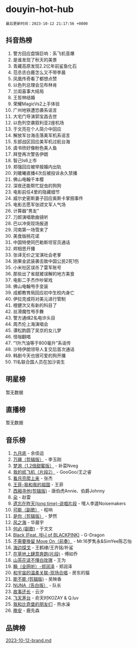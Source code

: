 # douyin-hot-hub

`最后更新时间：2023-10-12 21:17:56 +0800`

## 抖音热榜

1. 警方回应盘锦巨响：系飞机音爆
1. 是谁发现了秋天的美景
1. 青藏高原发现2.2亿年前鲨鱼化石
1. 范丞丞白鹿怎么又不带李晨
1. 凤凰传奇看了都想点赞
1. 以色列总理会见布林肯
1. 兰闺喜事大结局
1. 王哲林结婚
1. 荣耀MagicVs2上手体验
1. 广州地铁遭恐袭系谣言
1. 大宅门导演郭宝昌去世
1. 以色列空袭叙利亚2座机场
1. 于文亮在个人简介中回应
1. 解放军台海击落美军机系谣言
1. 东部战区回应美军机过航台海
1. 虞书欣好像粉色美人鱼
1. 拜登再次警告伊朗
1. 智己ls6上市
1. 郑强回应被举报婚内出轨
1. 刘暖曦直播4次后被投诉永久禁播
1. 佛山电翰千本樱
1. 深夜还能帮忙捉虫的狗狗
1. 电影前任4里的隐藏细节
1. 威尔史密斯妻子回应奥斯卡掌掴事件
1. 电影志愿军张颂文军人气场
1. 计算器“男友”
1. 刀郎演唱歌曲镜听
1. 巴以冲突现场报道
1. 河南第一场雪来了
1. 美食版桃花诺
1. 中国特使同巴勒斯坦官员通话
1. 烬相思开播
1. 张译无价之宝演社会老爹
1. 刚果金武装袭击致中国公民2死1伤
1. 小米社区误杀了雷军账号
1. 那些出了省就被误解的地方美食
1. 电影二手杰作吵架戏
1. 佛山电翰甩手变装
1. 成都教育局回应初中生校内身亡
1. 伊拉克或将对美元进行管制
1. 檀健次又有新的科目了
1. 丝滑魔性甩手舞
1. 警方通缉2名电诈头目
1. 周杰伦上海演唱会
1. 谭松韵圆了吴京的女儿梦
1. 怪咖翻唱
1. “1升汽油等于800毫升”系谣传
1. 沙特伊朗领导人复交后首次通话
1. 韩剧今天也很可爱的狗开播
1. 11名联合国人员在加沙丧生

## 明星榜

暂无数据

## 直播榜

暂无数据

## 音乐榜

1. [九月底](https://sf6-cdn-tos.douyinstatic.com/obj/tos-cn-ve-2774/oMfewG4PDTFhF8iz3OGQ7ABH5i6fCgnMaoCbzZ) - 余佳运
1. [万疆（剪辑版）](https://sf3-cdn-tos.douyinstatic.com/obj/tos-cn-ve-2774/ooG7oVgFlDTelKCjCsTTobQvbdtj1BBQXnfZd8) - 李玉刚
1. [梦游（1.2倍甜蜜版）](https://sf3-cdn-tos.douyinstatic.com/obj/tos-cn-ve-2774/o4gyAUm8hwufoEABmwVIiQtHsFuGzAEEWtNMzo) - 补菜Nveg
1. [我的纸飞机（片段2）](https://sf3-cdn-tos.douyinstatic.com/obj/tos-cn-ve-2774/oM2ZrKcg2CD5AeRB2gkeXOFB1IxAGJdZPazYHf) - GooGoo/王之睿
1. [看月亮爬上来](https://sf3-cdn-tos.douyinstatic.com/obj/tos-cn-ve-2774/356c324112764016b25295e535f2daf0) - 张杰
1. [王菲-我和我的祖国](https://sf3-cdn-tos.douyinstatic.com/obj/tos-cn-ve-2774/3ef0f373017541e18566595c96123cab) - 王菲
1. [西厢寻他(剪辑版)](https://sf6-cdn-tos.douyinstatic.com/obj/tos-cn-ve-2774/oUsAVfAQKlRNxEv5qxvIB8o5qmIWUcXbzJKJhw) - 唐伯虎Annie、伯爵Johnny
1. [朵](https://sf6-cdn-tos.douyinstatic.com/obj/tos-cn-ve-2774/932f5bdfcd7c47b880525e92ab8a4999) - 赵雷
1. [遗忘在昨天(long time)-说唱片段](https://sf3-cdn-tos.douyinstatic.com/obj/tos-cn-ve-2774/oIynqctDJIzUJY3Q2CeIFe5nA2gC7DS2bfZamd) - 嘿人李逵Noisemakers
1. [可能（副歌）](https://sf3-cdn-tos.douyinstatic.com/obj/tos-cn-ve-2774/cde1731888894259b333569393c2fb51) - 程响
1. [是你（剪辑版）](https://sf3-cdn-tos.douyinstatic.com/obj/tos-cn-ve-2774/46019dae783c4c969944217fe1cfafc4) - 梦然
1. [风之海](https://sf6-cdn-tos.douyinstatic.com/obj/tos-cn-ve-2774/oInqZ2gFbCQvB6wZNnZlJpBcfDBQ8t1e1XwYAi) - 华晨宇
1. [何必 (副歌)](https://sf3-cdn-tos.douyinstatic.com/obj/tos-cn-ve-2774/okuRVVnhXysQOM6IEAfyBsgzwvoF7Az6tNiWDB) - 于文文
1. [Black (Feat. 제니 of BLACKPINK)](https://sf3-cdn-tos.douyinstatic.com/obj/tos-cn-ve-2774/2eb92e2debbe4fe0a552bc099aef7f28) - G-Dragon
1. [不需要挽留 Move On（前奏）](https://sf6-cdn-tos.douyinstatic.com/obj/tos-cn-ve-2774/ooCBhgCCkF4nExzQL9WZSUbitfA8IsDkgQIYhe) - Mr.16罗隽永&SimYee陈芯怡
1. [海边探戈](https://sf6-cdn-tos.douyinstatic.com/obj/tos-cn-ve-2774/os9gE0VQCGqt6VQkZDyBBYvfSDY0QFe3vVmubn) - 王鹤棣/王齐铭/朴鲨
1. [在草地上肆意奔跑(片段)](https://sf3-cdn-tos.douyinstatic.com/obj/tos-cn-ve-2774/8831d494742f45dabdfa8adb8b817259) - 傅如乔
1. [山茶花读不懂白玫瑰](https://sf3-cdn-tos.douyinstatic.com/obj/tos-cn-ve-2774/osfn8B7DktrRHEPJgPCfDbw7QDQEkwC16BxZg9) - 王为
1. [瞬（全网听）-郑润泽](https://sf3-cdn-tos.douyinstatic.com/obj/tos-cn-ve-2774/o4Vb9eJZClCZTnRQYy0BRSeHGrDtrkrQgIBvQt) - 郑润泽
1. [和宇宙的温柔关联-现场合唱](https://sf6-cdn-tos.douyinstatic.com/obj/tos-cn-ve-2774/o0hONGDYQBgk0e5bqDeQOonVmncA6tC2nBwZLT) - 房东的猫
1. [能不能 (剪辑版)](https://sf3-cdn-tos.douyinstatic.com/obj/tos-cn-ve-2774/fc4a6c45b4a34277ba4088e1d7fdff98) - 吴映香
1. [NUNA（告白版）](https://sf3-cdn-tos.douyinstatic.com/obj/tos-cn-ve-2774/a65828cbd8ce41a78a430a58b49f4feb) - 队长
1. [故事还长](https://sf6-cdn-tos.douyinstatic.com/obj/tos-cn-ve-2774/30a26758c8594f0ab81ac675c33ee2c5) - 云汐
1. [飞天茅台](https://sf6-cdn-tos.douyinstatic.com/obj/tos-cn-ve-2774/o4GhTV5kIuMWmC2Ai1WzNglssgBfQaqQCSLxUU) - 俞天时KOZAY & Q.luv
1. [我和比奇堡的朋友们](https://sf3-cdn-tos.douyinstatic.com/obj/tos-cn-ve-2774/f0505db981ea4a6d91453a15924a82aa) - 热水澡
1. [晚安](https://sf6-cdn-tos.douyinstatic.com/obj/tos-cn-ve-2774/a724c5e224464218839820f4e4fd632f) - 鹿先森

## 品牌榜

[2023-10-12-brand.md](2023-10-12-brand.md)
